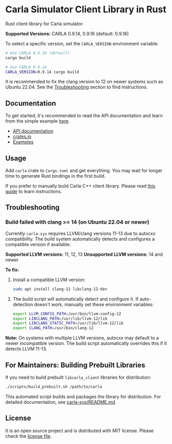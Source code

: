 # Carla Simulator Client Library in Rust

Rust client library for Carla simulator.

**Supported Versions:** CARLA 0.9.14, 0.9.16 (default: 0.9.16)

To select a specific version, set the `CARLA_VERSION` environment variable:
```bash
# Use CARLA 0.9.16 (default)
cargo build

# Use CARLA 0.9.14
CARLA_VERSION=0.9.14 cargo build
```

It is recommended to fix the clang version to 12 on newer systems such
as Ubuntu 22.04. See the [Troubleshooting](#troubleshooting) section
to find instructions.

## Documentation

To get started, it's recommended to read the API documentation and
learn from the simple example [here](carla/examples/spawn.rs).

- [API documentation](https://docs.rs/carla)
- [crates.io](https://crates.io/crates/carla)
- [Examples](carla/examples)


## Usage

Add `carla` crate to `Cargo.toml` and get everything. You may wait for
longer time to generate Rust bindings in the first build.

If you prefer to manually build Carla C++ client library. Please read
 [this guide](doc/use_prebuilt_client_lib.md) to learn instructions.


## Troubleshooting

### Build failed with clang >= 14 (on Ubuntu 22.04 or newer)

Currently `carla-sys` requires LLVM/clang versions 11-13 due to autocxx compatibility.
The build system automatically detects and configures a compatible version if available.

**Supported LLVM versions:** 11, 12, 13
**Unsupported LLVM versions:** 14 and newer

**To fix:**

1. Install a compatible LLVM version:
   ```sh
   sudo apt install clang-12 libclang-12-dev
   ```

2. The build script will automatically detect and configure it. If auto-detection
   doesn't work, manually set these environment variables:
   ```sh
   export LLVM_CONFIG_PATH=/usr/bin/llvm-config-12
   export LIBCLANG_PATH=/usr/lib/llvm-12/lib
   export LIBCLANG_STATIC_PATH=/usr/lib/llvm-12/lib
   export CLANG_PATH=/usr/bin/clang-12
   ```

**Note:** On systems with multiple LLVM versions, autocxx may default to a newer
incompatible version. The build script automatically overrides this if it detects
LLVM 11-13.

## For Maintainers: Building Prebuilt Libraries

If you need to build prebuilt `libcarla_client` libraries for distribution:

```bash
./scripts/build_prebuilt.sh /path/to/carla
```

This automated script builds and packages the library for distribution. For detailed documentation, see [carla-sys/README.md](carla-sys/README.md#building-prebuilt-libcarla_client-libraries).

## License

It is an open source project and is distributed with MIT
license. Please check the [license file](LICENSE.txt).
